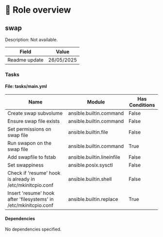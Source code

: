 <!-- DOCSIBLE START -->

# 📃 Role overview

## swap




Description: Not available.

| Field                | Value           |
|--------------------- |-----------------|
| Readme update        | 26/05/2025 |














### Tasks


#### File: tasks/main.yml

| Name | Module | Has Conditions |
| ---- | ------ | -------------- |
| Create swap subvolume | ansible.builtin.command | False |
| Ensure swap file exists | ansible.builtin.command | False |
| Set permissions on swap file | ansible.builtin.file | False |
| Run swapon on the swap file | ansible.builtin.command | True |
| Add swapfile to fstab | ansible.builtin.lineinfile | False |
| Set swappiness | ansible.posix.sysctl | False |
| Check if 'resume' hook is already in /etc/mkinitcpio.conf | ansible.builtin.shell | False |
| Insert 'resume' hook after 'filesystems' in /etc/mkinitcpio.conf | ansible.builtin.replace | True |









#### Dependencies

No dependencies specified.
<!-- DOCSIBLE END -->
